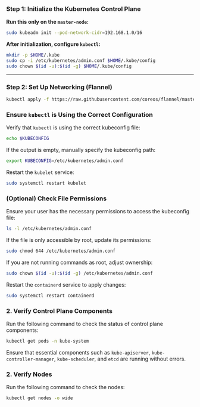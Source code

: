 ### **Step 1: Initialize the Kubernetes Control Plane**
**Run this only on the `master-node`:**
```bash
sudo kubeadm init --pod-network-cidr=192.168.1.0/16
```

**After initialization, configure `kubectl`:**
```bash
mkdir -p $HOME/.kube
sudo cp -i /etc/kubernetes/admin.conf $HOME/.kube/config
sudo chown $(id -u):$(id -g) $HOME/.kube/config
```

---

### **Step 2: Set Up Networking (Flannel)**
```bash
kubectl apply -f https://raw.githubusercontent.com/coreos/flannel/master/Documentation/kube-flannel.yml
```




### Ensure `kubectl` is Using the Correct Configuration  

Verify that `kubectl` is using the correct kubeconfig file:  

```bash
echo $KUBECONFIG
```  

If the output is empty, manually specify the kubeconfig path:  

```bash
export KUBECONFIG=/etc/kubernetes/admin.conf
```  

Restart the `kubelet` service:  

```bash
sudo systemctl restart kubelet
```  

### (Optional) Check File Permissions  

Ensure your user has the necessary permissions to access the kubeconfig file:  

```bash
ls -l /etc/kubernetes/admin.conf
```  

If the file is only accessible by root, update its permissions:  

```bash
sudo chmod 644 /etc/kubernetes/admin.conf
```  

If you are not running commands as root, adjust ownership:  

```bash
sudo chown $(id -u):$(id -g) /etc/kubernetes/admin.conf
```  

Restart the `containerd` service to apply changes:  

```bash
sudo systemctl restart containerd
```

### **2. Verify Control Plane Components**  
Run the following command to check the status of control plane components:  

```bash
kubectl get pods -n kube-system
```  

Ensure that essential components such as `kube-apiserver`, `kube-controller-manager`, `kube-scheduler`, and `etcd` are running without errors.


### **2. Verify Nodes**  
Run the following command to check the nodes:  

```bash
kubectl get nodes -o wide
```
